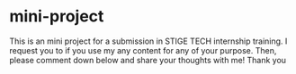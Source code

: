 # mini-project

This is an mini project for a submission in STIGE TECH internship training. I request you to if you use my any content for any of your purpose. Then, please comment down below and share your thoughts with me!
Thank you
